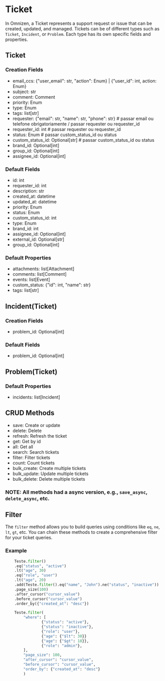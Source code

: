 # Ticket

In Omnizen, a Ticket represents a support request or issue that can be created, updated, and managed. Tickets can be of different types such as `Ticket`, `Incident`, or `Problem`. Each type has its own specific fields and properties.

## Ticket

### Creation Fields

-   email_ccs: {"user_email": str, "action": Enum} | {"user_id": int, action: Enum}
-   subject: str
-   comment: Comment
-   priority: Enum
-   type: Enum
-   tags: list[str]
-   requester: {"email": str, "name": str, "phone": str} # passar email ou telefone obrigatoriamente / passar requester ou requester_id
-   requester_id: int # passar requester ou requester_id
-   status: Enum # passar custom_status_id ou status
-   custom_status_id: Optional[str] # passar custom_status_id ou status
-   brand_id: Optional[int]
-   group_id: Optional[int]
-   assignee_id: Optional[int]

### Default Fields

-   id: int
-   requester_id: int
-   description: str
-   created_at: datetime
-   updated_at: datetime
-   priority: Enum
-   status: Enum
-   custom_status_id: int
-   type: Enum
-   brand_id: int
-   assignee_id: Optional[int]
-   external_id: Optional[str]
-   group_id: Optional[int]

### Default Properties

-   attachments: list[Attachment]
-   comments: list[Comment]
-   events: list[Event]
-   custom_status: {"id": int, "name": str}
-   tags: list[str]

## Incident(Ticket)

### Creation Fields

-   problem_id: Optional[int]

### Default Fields

-   problem_id: Optional[int]

## Problem(Ticket)

### Default Properties

-   incidents: list[Incident]

## CRUD Methods

-   save: Create or update
-   delete: Delete
-   refresh: Refresh the ticket
-   get: Get by id
-   all: Get all
-   search: Search tickets
-   filter: Filter tickets
-   count: Count tickets
-   bulk_create: Create multiple tickets
-   bulk_update: Update multiple tickets
-   bulk_delete: Delete multiple tickets

### NOTE: All methods had a async version, e.g., `save_async`, `delete_async`, etc.

## Filter

The `filter` method allows you to build queries using conditions like `eq`, `ne`, `lt`, `gt`, etc. You can chain these methods to create a comprehensive filter for your ticket queries.

### Example

```python
    Teste.filter()
    .eq("status", "active")
    .lt("age", 30)
    .eq("role", "user")
    .lt("age", 20)
    .add(Teste.filter().eq("name", "John").ne("status", "inactive"))
    .page_size(100)
    .after_cursor("cursor_value")
    .before_cursor("cursor_value")
    .order_by({"created_at": "desc"})
```

```python
    Teste.filter(
        "where": [
                {"status": "active"},
                {"status": "inactive"},
                {"role": "user"},
                {"age": {"$lt": 30}}
                {"age": {"$gt": 18}},
                {"role": "admin"},
        ],
        "page_size": 100,
        "after_cursor": "cursor_value",
        "before_cursor": "cursor_value",
        "order_by": {"created_at": "desc"}
        )
```
